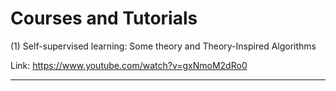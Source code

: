 # Courses and Tutorials

(1) Self-supervised learning: Some theory and Theory-Inspired Algorithms

Link: https://www.youtube.com/watch?v=gxNmoM2dRo0

---
